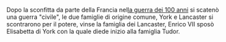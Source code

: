 Dopo la sconfitta da parte della Francia nel[la guerra dei 100 anni](../1300/La%20guerra%20dei%20100%20anni.md) si scatenò una guerra "civile", le due famiglie di origine comune, York e Lancaster si scontrarono per il potere, vinse la famiglia dei Lancaster, Enrico VII sposò Elisabetta di York con la quale diede inizio alla famiglia Tudor.